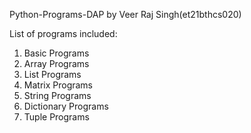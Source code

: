 Python-Programs-DAP
by Veer Raj Singh(et21bthcs020)

List of programs included:
1. Basic Programs
2. Array Programs
3. List Programs
4. Matrix Programs
5. String Programs
6. Dictionary Programs
7. Tuple Programs
